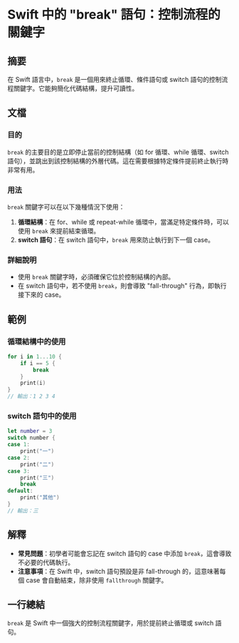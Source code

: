 <!--
Meta Description: # Swift 中的 "break" 語句：控制流程的關鍵字 ## 摘要 在 Swift 語言中，`break` 是一個用來終止循環、條件語句或 switch 語句的控制流程關鍵字。它能夠簡化代碼結構，提升可讀性。 ## 文檔 ### 目的 `break` 的主要目的是立即停止當前的控制結構（如 f...
Meta Keywords: break, switch, case, swift, print
-->

# Swift 中的 "break" 語句：控制流程的關鍵字

## 摘要
在 Swift 語言中，`break` 是一個用來終止循環、條件語句或 switch 語句的控制流程關鍵字。它能夠簡化代碼結構，提升可讀性。

## 文檔
### 目的
`break` 的主要目的是立即停止當前的控制結構（如 for 循環、while 循環、switch 語句），並跳出到該控制結構的外層代碼。這在需要根據特定條件提前終止執行時非常有用。

### 用法
`break` 關鍵字可以在以下幾種情況下使用：
1. **循環結構**：在 for、while 或 repeat-while 循環中，當滿足特定條件時，可以使用 `break` 來提前結束循環。
2. **switch 語句**：在 switch 語句中，`break` 用來防止執行到下一個 case。

### 詳細說明
- 使用 `break` 關鍵字時，必須確保它位於控制結構的內部。
- 在 switch 語句中，若不使用 `break`，則會導致 "fall-through" 行為，即執行接下來的 case。

## 範例
### 循環結構中的使用
```swift
for i in 1...10 {
    if i == 5 {
        break
    }
    print(i)
}
// 輸出：1 2 3 4
```

### switch 語句中的使用
```swift
let number = 3
switch number {
case 1:
    print("一")
case 2:
    print("二")
case 3:
    print("三")
    break
default:
    print("其他")
}
// 輸出：三
```

## 解釋
- **常見問題**：初學者可能會忘記在 switch 語句的 case 中添加 `break`，這會導致不必要的代碼執行。
- **注意事項**：在 Swift 中，switch 語句預設是非 fall-through 的，這意味著每個 case 會自動結束，除非使用 `fallthrough` 關鍵字。

## 一行總結
`break` 是 Swift 中一個強大的控制流程關鍵字，用於提前終止循環或 switch 語句。